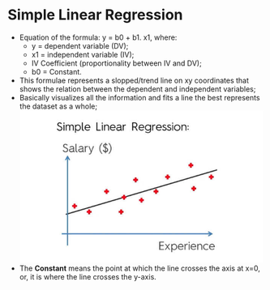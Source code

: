 # Simple Linear Regression
* Equation of the formula: y = b0 + b1. x1, where:
  * y = dependent variable (DV);
  * x1 = independent variable (IV);
  * IV Coefficient (proportionality between IV and DV);
  * b0 = Constant.
* This formulae represents a slopped/trend line on xy coordinates that shows the relation between the dependent and independent variables;
* Basically visualizes all the information and fits a line the best represents the dataset as a whole;
![Simple Linear Regression](SimpleRegression.jpg)
* The **Constant** means the point at which the line crosses the axis at x=0, or, it is where the line crosses the y-axis.
